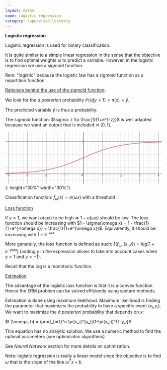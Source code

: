 ```yaml
---
layout: maths
name: Logistic regression
category: Supervised learning
---
```


**Logistic regression**

Logistic regression is used for binary classification.

It is quite similar to a simple linear regression in the sense that the objective is to find optimal weights $\omega$ to predict a variable. However, in the logistic regression we use a sigmoïd function.

Rem: "logistic" because the logistic law has a sigmoïd function as a repartition function.

<ins>Rationale behind the use of the sigmoïd function</ins>:

We look for the *à posteriori* probability $\mathbb{P}(x \| y=1) = \pi (x) = \hat{y}$.

The predicted variable $\hat{y}$ is thus a probability.

The sigmoïd function: $\sigma: z \to \frac{1}{1+e^{-z}}$ is well adapted because we want an output that is included in $[0,1]$.

![image](/assets/img/sigmoid.png){: height="30%" width="30%"}

Classification function: $\widehat{f}_{\omega}(x) = \sigma(\omega x)$ with a threshold

<ins>Loss function</ins>

If $y = 1$, we want $\sigma(\omega x)$ to be high => $1 - \sigma(\omega x)$ should be low. The loss function should be increasing with $1 - \sigma(\omega x) = 1 - \frac{1}{1+e^{-\omega x}} = \frac{1}{1+e^{\omega x}}$. Equivalently, it should be increasing with $1 + e^{-\omega x}$.

More generally, the loss function is defined as such: $\ell(f_{\omega}, (x,y)) = log(1 + e^{-y \omega x})$ (adding $y$ in the expression allows to take into account cases when $y = 1$ and $y = -1$).

Recall that the log is a monotonic function.

<ins>Estimation</ins>

The advantage of the logistic loss function is that it is a convex function. Hence the ERM problem can be solved efficiently using santard methods.

Estimation is done using maximum likelihood. Maximum likelihood is finding the parameter that maximizes the probability to have a specific event $(x_i, y_i)$. We want to maximize the *à posteriori* probability that depends on $x$:

$L(\omega, b) = \prod_{i=1}^n \pi(x_i)^{y_i}(1-\pi(x_i))^{1-y_i}$

This equation has no analytic solution. We use a numeric method to find the optimal parameters (see optimizaton algorithms).

See *Neural Network* section for more details on optimization.

Note: logistic regression is really a linear model since the objective is to find $\omega$ that is the slope of the line $\omega ^Tx + b$.
